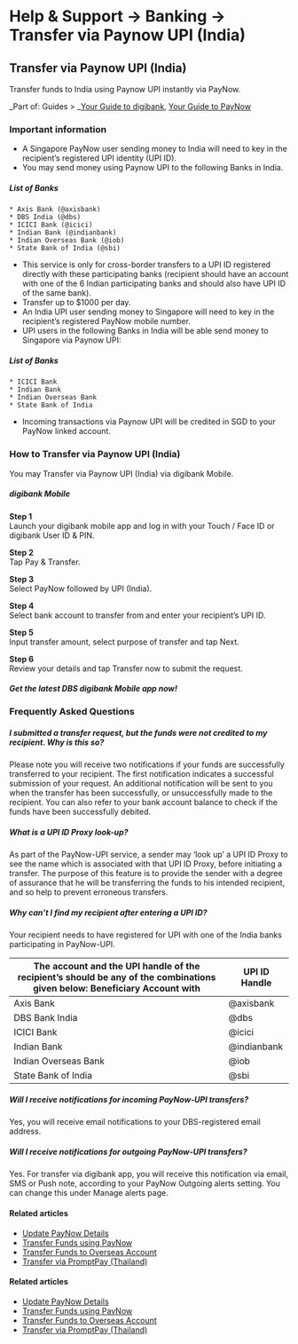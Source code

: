 # Help & Support -> Banking -> Transfer via Paynow UPI (India)

## Transfer via Paynow UPI (India)

Transfer funds to India using Paynow UPI instantly via PayNow.

_Part of: Guides > _[Your Guide to digibank](https://www.dbs.com.sg/personal/support/guide-ibanking.html), [Your Guide to PayNow](https://www.dbs.com.sg/personal/support/guide-paynow.html)

### Important information

  * A Singapore PayNow user sending money to India will need to key in the recipient’s registered UPI identity (UPI ID). 
  * You may send money using Paynow UPI to the following Banks in India. 

#####  List of Banks

    * Axis Bank (@axisbank)
    * DBS India (@dbs) 
    * ICICI Bank (@icici) 
    * Indian Bank (@indianbank) 
    * Indian Overseas Bank (@iob) 
    * State Bank of India (@sbi) 

  * This service is only for cross-border transfers to a UPI ID registered directly with these participating banks (recipient should have an account with one of the 6 Indian participating banks and should also have UPI ID of the same bank).
  * Transfer up to $1000 per day.
  * An India UPI user sending money to Singapore will need to key in the recipient’s registered PayNow mobile number.
  * UPI users in the following Banks in India will be able send money to Singapore via Paynow UPI: 

#####  List of Banks

    * ICICI Bank
    * Indian Bank
    * Indian Overseas Bank
    * State Bank of India

  * Incoming transactions via Paynow UPI will be credited in SGD to your PayNow linked account.



### How to Transfer via Paynow UPI (India)

You may Transfer via Paynow UPI (India) via digibank Mobile.

#####  digibank Mobile

**Step 1**  
Launch your digibank mobile app and log in with your Touch / Face ID or digibank User ID & PIN. 

**Step 2**  
Tap Pay & Transfer. 

**Step 3**  
Select PayNow followed by UPI (India). 

**Step 4**  
Select bank account to transfer from and enter your recipient’s UPI ID. 

**Step 5**  
Input transfer amount, select purpose of transfer and tap Next. 

**Step 6**  
Review your details and tap Transfer now to submit the request. 

##### Get the latest DBS digibank Mobile app now!

[](https://itunes.apple.com/us/app/dbs-mobile-banking/id1068403826?mt=8) [](https://play.google.com/store/apps/details?id=com.dbs.sg.dbsmbanking) [](https://appgallery.cloud.huawei.com/marketshare/app/C101888471?locale=en_GB&source=appshare&subsource=C101888471)

### Frequently Asked Questions

#####  I submitted a transfer request, but the funds were not credited to my recipient. Why is this so?

Please note you will receive two notifications if your funds are successfully transferred to your recipient. The first notification indicates a successful submission of your request. An additional notification will be sent to you when the transfer has been successfully, or unsuccessfully made to the recipient. You can also refer to your bank account balance to check if the funds have been successfully debited. 

#####  What is a UPI ID Proxy look-up?

As part of the PayNow-UPI service, a sender may ‘look up’ a UPI ID Proxy to see the name which is associated with that UPI ID Proxy, before initiating a transfer. The purpose of this feature is to provide the sender with a degree of assurance that he will be transferring the funds to his intended recipient, and so help to prevent erroneous transfers. 

#####  Why can’t I find my recipient after entering a UPI ID?

Your recipient needs to have registered for UPI with one of the India banks participating in PayNow-UPI.   
  
The account and the UPI handle of the recipient’s should be any of the combinations given below:  Beneficiary Account with | UPI ID Handle  
---|---  
Axis Bank | @axisbank  
DBS Bank India | @dbs  
ICICI Bank | @icici  
Indian Bank | @indianbank  
Indian Overseas Bank | @iob  
State Bank of India | @sbi  
  
#####  Will I receive notifications for incoming PayNow-UPI transfers?

Yes, you will receive email notifications to your DBS-registered email address. 

#####  Will I receive notifications for outgoing PayNow-UPI transfers?

Yes. For transfer via digibank app, you will receive this notification via email, SMS or Push note, according to your PayNow Outgoing alerts setting. You can change this under Manage alerts page. 

#### Related articles

  * [Update PayNow Details](https://www.dbs.com.sg/personal/support/bank-ssb-paynow-amend-profile.html)
  * [Transfer Funds using PayNow](https://www.dbs.com.sg/personal/support/bank-local-funds-transfer-paynow-transfer.html)
  * [Transfer Funds to Overseas Account](https://www.dbs.com.sg/personal/support/bank-overseas-funds-transfer-new-remittance.html)
  * [Transfer via PromptPay (Thailand)](https://www.dbs.com.sg/personal/support/bank-overseas-funds-transfer-promptpay-thailand.html)



#### Related articles

  * [Update PayNow Details](https://www.dbs.com.sg/personal/support/bank-ssb-paynow-amend-profile.html)
  * [Transfer Funds using PayNow](https://www.dbs.com.sg/personal/support/bank-local-funds-transfer-paynow-transfer.html)
  * [Transfer Funds to Overseas Account](https://www.dbs.com.sg/personal/support/bank-overseas-funds-transfer-new-remittance.html)
  * [Transfer via PromptPay (Thailand)](https://www.dbs.com.sg/personal/support/bank-overseas-funds-transfer-promptpay-thailand.html)


